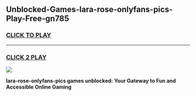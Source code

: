 
## Unblocked-Games-lara-rose-onlyfans-pics-Play-Free-gn785
<h3>
<a href="https://premium76.site?title=lara-rose-onlyfans-pics&ref=15A">CLICK TO PLAY</a></h3>
<hr>

<h3>
<a href="https://premium76.site?title=lara-rose-onlyfans-pics&ref=15A">CLICK 2 PLAY</a>
  
</h3>

<a href="https://premium76.site?title=lara-rose-onlyfans-pics&ref=15A"><img src="https://clearcache.store/games.png"></a>


**lara-rose-onlyfans-pics games unblocked: Your Gateway to Fun and Accessible Online Gaming**
